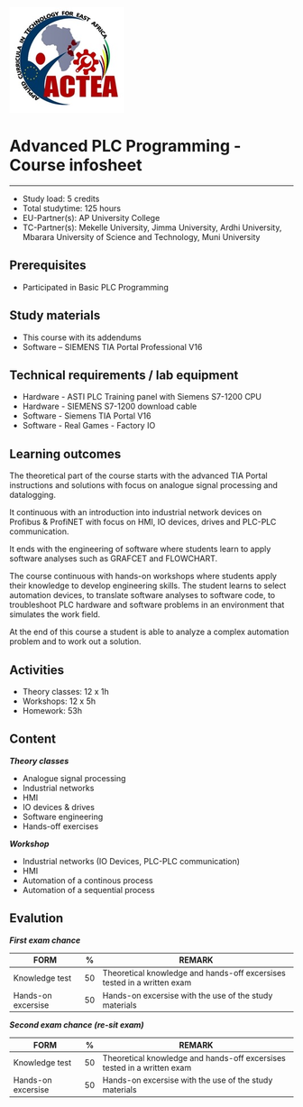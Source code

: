 ![ACTEA_logo](/ACTEA_logo.jpg)

# Advanced PLC Programming - Course infosheet
____________________________________________________________
* Study load: 5 credits
* Total studytime: 125 hours
* EU-Partner(s): AP University College
* TC-Partner(s): Mekelle University, Jimma University, Ardhi University, Mbarara University of Science and Technology, Muni University

## Prerequisites
* Participated in Basic PLC Programming

## Study materials
* This course with its addendums
* Software – SIEMENS TIA Portal Professional V16

## Technical requirements / lab equipment
* Hardware - ASTI PLC Training panel with Siemens S7-1200 CPU
* Hardware - SIEMENS S7-1200 download cable
* Software - Siemens TIA Portal V16
* Software - Real Games - Factory IO

## Learning outcomes
The theoretical part of the course starts with the advanced TIA Portal instructions and solutions with focus on analogue signal processing and datalogging.

It continuous with an introduction into industrial network devices on Profibus & ProfiNET with focus on HMI, IO devices, drives and PLC-PLC communication.

It ends with the engineering of software where students learn to apply software analyses such as GRAFCET and FLOWCHART.

The course continuous with hands-on workshops where students apply their knowledge to develop engineering skills. The student learns to select automation devices, to translate software analyses to software code, to troubleshoot PLC hardware and software problems in an environment that simulates the work field.

At the end of this course a student is able to analyze a complex automation problem and to work out a solution.

## Activities
-   Theory classes: 12 x 1h
-   Workshops: 12 x 5h
-   Homework: 53h

## Content
***Theory classes***
-   Analogue signal processing
-   Industrial networks
-   HMI
-   IO devices & drives
-   Software engineering
-   Hands-off exercises

***Workshop***
-   Industrial networks (IO Devices, PLC-PLC communication)
-   HMI
-   Automation of a continous process
-   Automation of a sequential process

## Evalution
***First exam chance***

| FORM | % | REMARK |
|---|---|---|
| Knowledge test | 50 | Theoretical knowledge and hands-off excersises tested in a written exam |
| Hands-on excersise | 50 | Hands-on excersise with the use of the study materials |

***Second exam chance (re-sit exam)***

| FORM | % | REMARK |
|----|---|---|
| Knowledge test | 50 | Theoretical knowledge and hands-off excersises tested in a written exam |
| Hands-on excersise | 50 | Hands-on excersise with the use of the study materials |
